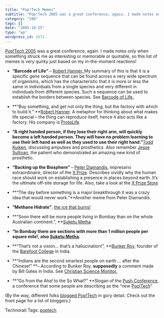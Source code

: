 ```yaml
---
title: "Pop!Tech Memes"
subtitle: "Pop!Tech 2005 was a great conference, again. I made notes only when somet..."
category: "298"
tags: []
date: "2005-10-25"
type: "wp"
wordpress_id: 1671
---
```

[Pop!Tech 2005](http://www.poptech.org/) was a great conference, again. I made notes only when something struck me as interesting or memorable or quotable, so this list of memes is very quirky just based on my in-the-moment reactions!

- **“Barcode of Life”** – [Robert Hanner. ](http://coriell.umdnj.edu/science/hanner.html)My summary of this is that it is a specific gene sequence that can be found across a very wide spectrum of organisms, which has the characteristic that it is more or less the same in individuals from a single species and very different in  individuals from different species. Such a sequence can be used to establish the borders between species. See [Barcode of Life.](http://www.barcodinglife.com/)

- **“Buy something, and get not only the thing, but the factory with which to build it.” **[Robert Hanner](http://coriell.umdnj.edu/science/hanner.html). A metaphor for thinking about what makes life special – the thing can reproduce itself, hence it also acts like a factory. His company is [ProtoLife](http://www.protolife.net/company/profile.php).

- **“A right handed person, if they lose their right arm, will quickly become a left handed person. They will have no problem learning to use their left hand as well as they used to use their right hand.”**[Todd Kuiken](http://www.poptech.org/speakers.cfm?page=speaker_detail&id=187), discussing amputees and prosthetics. Also remember [Jesse Sullivan](http://www.ric.org/bionic/), the patient who demonstrated an amazing new kind of prosthetic.

- **“Backing up the Biosphere”** – [Peter Diamandis](http://www.xprize.org/who/bio.php?bioname=diamandis), impresario extraordinaire, director of the [X Prize](http://www.xprize.org/about/index.php). Describes vividly why the human race should work on establishing a presence in places beyond earth. It’s the ultimate off-site storage for life. Also, take a look at the [X Prize Store](http://www.thespacestore.com/anxpronst.html)

- **“The day before something is a major breakthrough it was a crazy idea that would never work.”**Another meme from Peter Diamandis.

- **“Methane Hidrate”**, [the ice that burns!](http://en.wikipedia.org/wiki/Methane_hydrate)

- **“Soon there will be more people living in Bombay than on the whole Australian continent.”, **[Suketu Metha](http://www.suketumehta.com/)

- **“In Bombay there are sections with more than 1 million people ****per square mile****!, **also [Suketu Metha](http://www.suketumehta.com/)**.**

- **“That’s not a vision… that’s a hallucination!”, **[Bunker Roy](http://www.unesco.org/courier/2000_03/uk/dossier/txt02.htm), founder of the [Barefoot College](http://www.barefootcollege.org/) in India.

- **“Indians are the second smartest people on earth … after the Chinese!” **– According to Bunker Roy, **supposedly** a comment made by Bill Gates in India. See [Christian Science Monitor.](http://www.csmonitor.com/2002/1114/p07s02-wosc.html)

- **“Go from the Aha! to the So What?” **Slogan of the [Push Conference](http://www.pushthefuture.org/), a conference that some people are describing as the “new [Pop!Tech](http://www.poptech.org/)“

(By the way, different folks [blogged Pop!Tech](http://www.poptech.org/) in gory detail. Check out the front page for a list of bloggers.)

Technorati Tags: [poptech](http://www.technorati.com/tag/poptech)